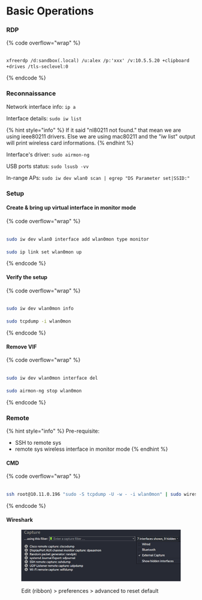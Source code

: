 # Basic Operations

### RDP

{% code overflow="wrap" %}
```

xfreerdp /d:sandbox(.local) /u:alex /p:'xxx' /v:10.5.5.20 +clipboard +drives /tls-seclevel:0
```
{% endcode %}

### Reconnaissance

Network interface info: `ip a`

Interface details: `sudo iw list`

{% hint style="info" %}
If it said "nl80211 not found." that mean we are using ieee80211 drivers. Else we are using mac80211 and the "iw list" output will print wireless card informations.
{% endhint %}

Interface's driver: `sudo airmon-ng`

USB ports status: `sudo lsusb -vv`

In-range APs: `sudo iw dev wlan0 scan | egrep "DS Parameter set|SSID:"`

### Setup

#### Create & bring up virtual interface in monitor mode

{% code overflow="wrap" %}
```bash

sudo iw dev wlan0 interface add wlan0mon type monitor

sudo ip link set wlan0mon up
```
{% endcode %}

#### Verify the setup

{% code overflow="wrap" %}
```bash

sudo iw dev wlan0mon info

sudo tcpdump -i wlan0mon
```
{% endcode %}

#### Remove VIF

{% code overflow="wrap" %}
```bash

sudo iw dev wlan0mon interface del

sudo airmon-ng stop wlan0mon
```
{% endcode %}

### Remote

{% hint style="info" %}
Pre-requisite:

* SSH to remote sys
* remote sys wireless interface in monitor mode
{% endhint %}

#### CMD

{% code overflow="wrap" %}
```bash

ssh root@10.11.0.196 "sudo -S tcpdump -U -w - -i wlan0mon" | sudo wireshark -k -i -
```
{% endcode %}

#### Wireshark

<figure><img src=".gitbook/assets/image (4).png" alt=""><figcaption><p>Edit (ribbon) > preferences > advanced to reset default</p></figcaption></figure>
